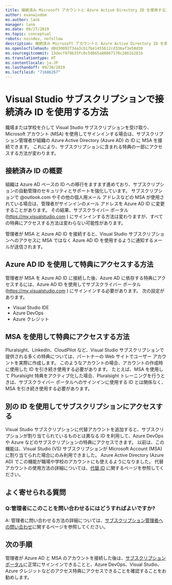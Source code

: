 ```yaml
---
title: 接続済み Microsoft アカウントと Azure Active Directory ID を使用する方法 | Microsoft Docs
author: evanwindom
ms.author: lank
manager: lank
ms.date: 09/27/2019
ms.topic: conceptual
robots: noindex, nofollow
description: 接続済み Microsoft アカウントと Azure Active Directory ID を使用する方法について説明します
ms.openlocfilehash: d0d30092f34a3cb17b41455612cd336af3e58d30
ms.sourcegitcommit: 13decf878b33fc0c5d665a88067170c2861b261b
ms.translationtype: HT
ms.contentlocale: ja-JP
ms.lasthandoff: 09/30/2019
ms.locfileid: "71686267"
---
```

# <a name="how-to-use-connected-identities-in-visual-studio-subscriptions"></a>Visual Studio サブスクリプションで接続済み ID を使用する方法
職場または学校を介して Visual Studio サブスクリプションを受け取り、Microsoft アカウント (MSA) を使用してサインインする場合は、サブスクリプション管理者が組織の Azure Active Directory (Azure AD) の ID に MSA を接続できます。  これにより、サブスクリプションに含まれる特典の一部にアクセスする方法が変わります。 

## <a name="overview-of-connected-ids"></a>接続済み ID の概要
組織は Azure AD ベースの ID への移行をますます進めており、サブスクリプションの自動管理のセキュリティとサポートを強化しています。  サブスクリプションで @outlook.com やその他の個人用メール アドレスなどの MSA が使用されている場合は、管理者がサインインのメール アドレスを Azure AD ID に変更することがあります。  その結果、サブスクライバー ポータル (https://my.visualstudio.com ) にサインインする方法は変わりますが、すべての特典にアクセスする方法は変わらない可能性があります。  

管理者が MSA と Azure AD ID を接続すると、Visual Studio サブスクリプションへのアクセスに MSA ではなく Azure AD ID を使用するように通知するメールが送信されます。 

## <a name="how-to-access-benefits-using-azure-ad-identities"></a>Azure AD ID を使用して特典にアクセスする方法
管理者が MSA を Azure AD ID に接続した後、Azure AD に依存する特典にアクセスするには、Azure AD ID を使用してサブスクライバー ポータル (https://my.visualstudio.com ) にサインインする必要があります。  次の設定があります。
- Visual Studio IDE
- Azure DevOps
- Azure クレジット

## <a name="how-to-access-benefits-using-your-msa"></a>MSA を使用して特典にアクセスする方法
Pluralsight、LinkedIn、CloudPilot など、Visual Studio サブスクリプションで提供される多くの特典については、パートナーの Web サイトでユーザー アカウントを実際に作成します。  このようなアカウントの場合、アカウントの作成時に使用した ID を引き続き使用する必要があります。  たとえば、MSA を使用して Pluralsight 特典をアクティブ化した場合、Pluralsight トレーニングを行うときは、サブスクライバー ポータルへのサインインに使用する ID とは関係なく、MSA を引き続き使用する必要があります。  

## <a name="use-an-alternate-identity-to-access-your-subscription"></a>別の ID を使用してサブスクリプションにアクセスする
Visual Studio サブスクリプションに代替アカウントを追加すると、サブスクリプションが割り当てられているものとは異なる ID を利用して、Azure DevOps や Azure などのサブスクリプションの特典にアクセスできます。 以前は、この機能は、Visual Studio (VS) サブスクリプションが Microsoft Account (MSA) に割り当てられた場合にのみ利用できました。 Azure Active Directory (Azure AD) でこの機能が職場や学校のアカウントにも使えるようになりました。  代替アカウントの使用方法の詳細については、[代替 ID](vs-alternate-identity.md) に関するページを参照してください。 

## <a name="frequently-asked-questions"></a>よく寄せられる質問
### <a name="q-how-can-i-contact-my-admin-about-this"></a>Q:管理者にこのことを問い合わせるにはどうすればよいですか?
A: 管理者に問い合わせる方法の詳細については、[サブスクリプション管理者への問い合わせ](contact-my-admin.md)に関するページを参照してください。  

## <a name="next-steps"></a>次の手順
管理者が Azure AD と MSA のアカウントを接続した後は、[サブスクリプション ポータル](https://my.visualstudio.com?wt.mc_id=o~msft~docs)に正常にサインインできることと、Azure DevOps、Visual Studio、Azure クレジットなどのアクセス特典にアクセスできることを確認することをお勧めします。 